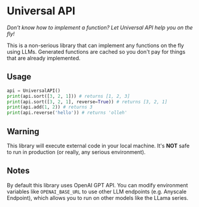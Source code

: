 # Universal API

*Don't know how to implement a function? Let Universal API help you on the fly!*

This is a non-serious library that can implement any functions on the fly using LLMs. Generated functions are cached so you don't pay for things that are already implemented.

## Usage

```python
api = UniversalAPI()
print(api.sort([3, 2, 1])) # returns [1, 2, 3]
print(api.sort([3, 2, 1], reverse=True)) # returns [3, 2, 1]
print(api.add(1, 2)) # returns 3
print(api.reverse('hello')) # returns 'olleh'
```

## Warning
This library will execute external code in your local machine. It's **NOT** safe to run in production (or really, any serious environment).

## Notes
By default this library uses OpenAI GPT API. You can modify environment variables like `OPENAI_BASE_URL` to use other LLM endpoints (e.g. Anyscale Endpoint), which allows you to run on other models like the LLama series.